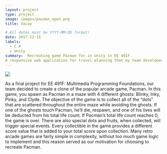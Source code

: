 ```yaml
---
layout: project
type: project
image: images/pacman_open.png
title: Vacay

# All dates must be YYYY-MM-DD format!
date: 2017-12-15
labels:
  - C #
  - Unity
summary:  Recreating game Pacman for in Unity in EE 491F.
A responsive web application for travel planning that my team developed in ICS 415.
---
```


<img class="ui medium right floated rounded image" src="../images/pacman.png">

  As a final project for EE 491F: Multimedia Programming Foundations, our team decided to create a clone of the popular arcade game, Pacman.  In this game, you spawn as Pacman in a maze with 4 different ghosts: Blinky, Inky, Pinky, and Clyde.  The objective of the game is to collect all of the “dots” that are scattered throughout the entire maze while avoiding the ghosts.  If one of the ghosts touch Pacman, he’ll die, respawn, and one of his lives will be deducted from his total life count.  If Pacman’s total life count reaches 0, the game is over.  There are also special dots and fruits, when collected, will trigger special events. Every collectible in the game provides a different score value that is added to your total score upon collection.  Many retro arcade games are fairly simple in complexity, without too much game logic to implement and this reason served as our motivation for choosing to recreate Pacman.
